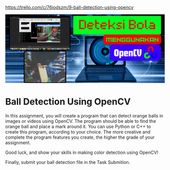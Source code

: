 https://trello.com/c/76iodszm/9-ball-detection-using-opencv

![alt text](image.png)

# Ball Detection Using OpenCV

In this assignment, you will create a program that can detect orange balls in images or videos using OpenCV. The program should be able to find the orange ball and place a mark around it. You can use Python or C++ to create this program, according to your choice. The more creative and complete the program features you create, the higher the grade of your assignment.

Good luck, and show your skills in making color detection using OpenCV!

Finally, submit your ball detection file in the Task Submition.
